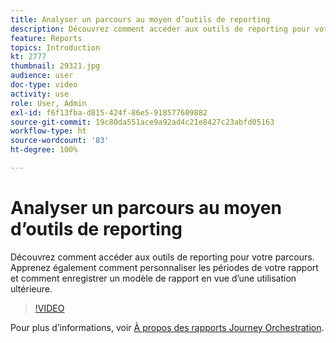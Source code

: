 ```yaml
---
title: Analyser un parcours au moyen d’outils de reporting
description: Découvrez comment accéder aux outils de reporting pour votre parcours. Apprenez également comment personnaliser les périodes de votre rapport et comment enregistrer un modèle de rapport en vue d’une utilisation ultérieure.
feature: Reports
topics: Introduction
kt: 2777
thumbnail: 29321.jpg
audience: user
doc-type: video
activity: use
role: User, Admin
exl-id: f6f13fba-d815-424f-86e5-918577609882
source-git-commit: 19c80da551ace9a92ad4c21e8427c23abfd05163
workflow-type: ht
source-wordcount: '83'
ht-degree: 100%

---
```


# Analyser un parcours au moyen d’outils de reporting

Découvrez comment accéder aux outils de reporting pour votre parcours. Apprenez également comment personnaliser les périodes de votre rapport et comment enregistrer un modèle de rapport en vue d’une utilisation ultérieure.

>[!VIDEO](https://video.tv.adobe.com/v/29321?quality=12)

Pour plus d’informations, voir [À propos des rapports Journey Orchestration](https://experienceleague.adobe.com/docs/journeys/using/journey-reports/about-journey-reports.html?lang=fr).
